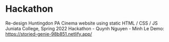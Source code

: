 # Hackathon
Re-design Huntingdon PA Cinema website using static HTML / CSS / JS
Juniata College, Spring 2022 Hackathon - Quynh Nguyen - Minh Le
Demo: https://storied-genie-98b851.netlify.app/
